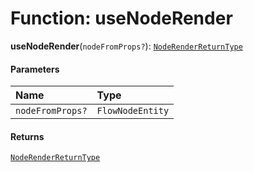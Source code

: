 # Function: useNodeRender

**useNodeRender**(`nodeFromProps?`): [`NodeRenderReturnType`](/en/auto-docs/free-layout-core/interfaces/NodeRenderReturnType.md)

#### Parameters

| Name | Type |
| :------ | :------ |
| `nodeFromProps?` | `FlowNodeEntity` |

#### Returns

[`NodeRenderReturnType`](/en/auto-docs/free-layout-core/interfaces/NodeRenderReturnType.md)
